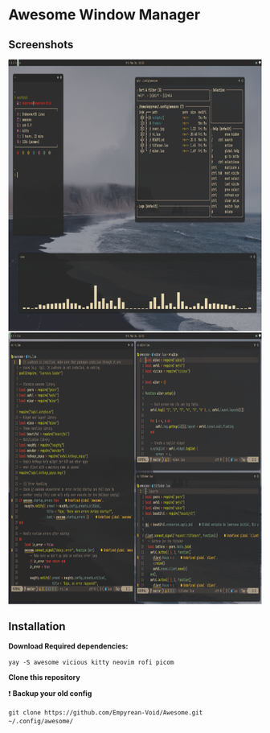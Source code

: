 # Awesome Window Manager

## Screenshots

<img src="images/screenshots/float.png" width="960" height="540">
<img src="images/screenshots/tiled.png" width="960" height="540">

## Installation

**Download Required dependencies:** 

`yay -S awesome vicious kitty neovim rofi picom`

**Clone this repository**

:heavy_exclamation_mark: **Backup your old config** 

`git clone https://github.com/Empyrean-Void/Awesome.git ~/.config/awesome/`

